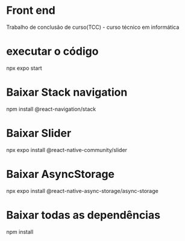 # Front end
Trabalho de conclusão de curso(TCC) - curso técnico em informática

# executar o código
npx expo start

# Baixar Stack navigation
npm install @react-navigation/stack

# Baixar Slider
npx expo install @react-native-community/slider

# Baixar AsyncStorage
 npx expo install @react-native-async-storage/async-storage
 
# Baixar todas as dependências
npm install
